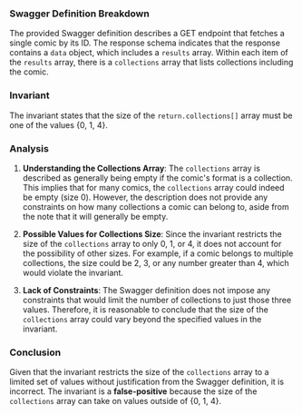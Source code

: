 ### Swagger Definition Breakdown
The provided Swagger definition describes a GET endpoint that fetches a single comic by its ID. The response schema indicates that the response contains a `data` object, which includes a `results` array. Within each item of the `results` array, there is a `collections` array that lists collections including the comic. 

### Invariant
The invariant states that the size of the `return.collections[]` array must be one of the values {0, 1, 4}. 

### Analysis
1. **Understanding the Collections Array**: The `collections` array is described as generally being empty if the comic's format is a collection. This implies that for many comics, the `collections` array could indeed be empty (size 0). However, the description does not provide any constraints on how many collections a comic can belong to, aside from the note that it will generally be empty. 

2. **Possible Values for Collections Size**: Since the invariant restricts the size of the `collections` array to only 0, 1, or 4, it does not account for the possibility of other sizes. For example, if a comic belongs to multiple collections, the size could be 2, 3, or any number greater than 4, which would violate the invariant. 

3. **Lack of Constraints**: The Swagger definition does not impose any constraints that would limit the number of collections to just those three values. Therefore, it is reasonable to conclude that the size of the `collections` array could vary beyond the specified values in the invariant.

### Conclusion
Given that the invariant restricts the size of the `collections` array to a limited set of values without justification from the Swagger definition, it is incorrect. The invariant is a **false-positive** because the size of the `collections` array can take on values outside of {0, 1, 4}.
